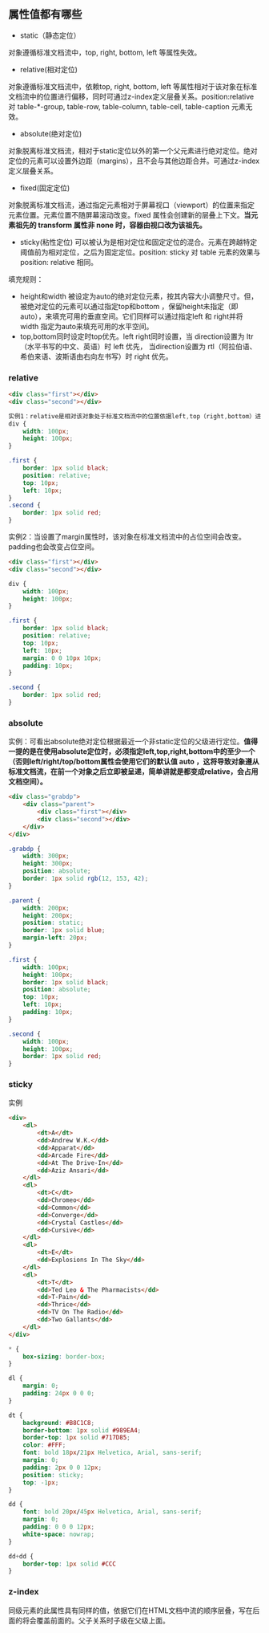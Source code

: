 ## 属性值都有哪些
- static（静态定位）

对象遵循标准文档流中，top, right, bottom, left 等属性失效。
- relative(相对定位)

对象遵循标准文档流中，依赖top, right, bottom, left 等属性相对于该对象在标准文档流中的位置进行偏移，同时可通过z-index定义层叠关系。position:relative 对 table-*-group, table-row, table-column, table-cell, table-caption 元素无效。
- absolute(绝对定位)

对象脱离标准文档流，相对于static定位以外的第一个父元素进行绝对定位。绝对定位的元素可以设置外边距（margins），且不会与其他边距合并。可通过z-index定义层叠关系。
- fixed(固定定位)

对象脱离标准文档流，通过指定元素相对于屏幕视口（viewport）的位置来指定元素位置。元素位置不随屏幕滚动改变。fixed 属性会创建新的层叠上下文。**当元素祖先的 transform  属性非 none 时，容器由视口改为该祖先。**
- sticky(粘性定位)
可以被认为是相对定位和固定定位的混合。元素在跨越特定阈值前为相对定位，之后为固定定位。position: sticky 对 table 元素的效果与 position: relative 相同。


填充规则：

- height和width 被设定为auto的绝对定位元素，按其内容大小调整尺寸。但，被绝对定位的元素可以通过指定top和bottom ，保留height未指定（即auto），来填充可用的垂直空间。它们同样可以通过指定left 和 right并将width 指定为auto来填充可用的水平空间。
- top,bottom同时设定时top优先。left right同时设置，当 direction设置为 ltr（水平书写的中文、英语）时 left 优先， 当direction设置为 rtl（阿拉伯语、希伯来语、波斯语由右向左书写）时 right 优先。

### relative
```html
<div class="first"></div>
<div class="second"></div>
```
```css
实例1：relative是相对该对象处于标准文档流中的位置依据left,top（right,bottom）进行定位，left,top 并不改变该对象原本在文档流中的占位空间。
div {
    width: 100px;
    height: 100px;
}

.first {
    border: 1px solid black;
    position: relative;
    top: 10px;
    left: 10px;
}
.second {
    border: 1px solid red;
}
```
实例2：当设置了margin属性时，该对象在标准文档流中的占位空间会改变。padding也会改变占位空间。
```html
<div class="first"></div>
<div class="second"></div>
```
```css
div {
    width: 100px;
    height: 100px;
}

.first {
    border: 1px solid black;
    position: relative;
    top: 10px;
    left: 10px;
    margin: 0 0 10px 10px;
    padding: 10px;
}

.second {
    border: 1px solid red;
}
```
### absolute
实例：可看出absolute绝对定位根据最近一个非static定位的父级进行定位。**值得一提的是在使用absolute定位时，必须指定left,top,right,bottom中的至少一个（否则left/right/top/bottom属性会使用它们的默认值 auto ，这将导致对象遵从标准文档流，在前一个对象之后立即被呈递，简单讲就是都变成relative，会占用文档空间）。**
```html
<div class="grabdp">
    <div class="parent">
        <div class="first"></div>
        <div class="second"></div>
    </div>
</div>
```
```css
.grabdp {
    width: 300px;
    height: 300px;
    position: absolute;
    border: 1px solid rgb(12, 153, 42);
}

.parent {
    width: 200px;
    height: 200px;
    position: static;
    border: 1px solid blue;
    margin-left: 20px;
}

.first {
    width: 100px;
    height: 100px;
    border: 1px solid black;
    position: absolute;
    top: 10px;
    left: 10px;
    padding: 10px;
}

.second {
    width: 100px;
    height: 100px;
    border: 1px solid red;
}
```
### sticky
实例
```html
<div>
    <dl>
        <dt>A</dt>
        <dd>Andrew W.K.</dd>
        <dd>Apparat</dd>
        <dd>Arcade Fire</dd>
        <dd>At The Drive-In</dd>
        <dd>Aziz Ansari</dd>
    </dl>
    <dl>
        <dt>C</dt>
        <dd>Chromeo</dd>
        <dd>Common</dd>
        <dd>Converge</dd>
        <dd>Crystal Castles</dd>
        <dd>Cursive</dd>
    </dl>
    <dl>
        <dt>E</dt>
        <dd>Explosions In The Sky</dd>
    </dl>
    <dl>
        <dt>T</dt>
        <dd>Ted Leo & The Pharmacists</dd>
        <dd>T-Pain</dd>
        <dd>Thrice</dd>
        <dd>TV On The Radio</dd>
        <dd>Two Gallants</dd>
    </dl>
</div>
```
```css
* {
    box-sizing: border-box;
}

dl {
    margin: 0;
    padding: 24px 0 0 0;
}

dt {
    background: #B8C1C8;
    border-bottom: 1px solid #989EA4;
    border-top: 1px solid #717D85;
    color: #FFF;
    font: bold 18px/21px Helvetica, Arial, sans-serif;
    margin: 0;
    padding: 2px 0 0 12px;
    position: sticky;
    top: -1px;
}

dd {
    font: bold 20px/45px Helvetica, Arial, sans-serif;
    margin: 0;
    padding: 0 0 0 12px;
    white-space: nowrap;
}

dd+dd {
    border-top: 1px solid #CCC
}
```
### z-index

同级元素的此属性具有同样的值，依据它们在HTML文档中流的顺序层叠，写在后面的将会覆盖前面的。父子关系时子级在父级上面。
